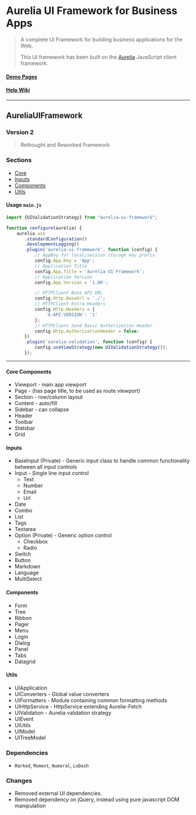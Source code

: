 Aurelia UI Framework for Business Apps
======================================

> A complete UI Framework for building business applications for the Web.
>
> This UI framework has been built on the [Aurelia](http://aurelia.io) JavaScript client framework.

#### [Demo Pages](http://adarshpastakia.github.io/aurelia-ui-framework)

#### [Help Wiki](https://github.com/adarshpastakia/aurelia-ui-framework/wiki/Home)

---

AureliaUIFramework
------------------

### Version 2

> Rethought and Reworked Framework

### Sections

-	[Core](framework/core)
-	[Inputs](framework/inputs)
-	[Components](framework/components)
-	[Utils](framework/utils)

#### Usage `main.js`

```typescript
import {UIValidationStrategy} from "aurelia-ui-framework";

function configure(aurelia) {
    aurelia.use
       .standardConfiguration()
       .developmentLogging()
       .plugin('aurelia-ui-framework', function (config) {
           // AppKey for local/session storage key prefix
           config.App.Key = 'App';
           // Application Title
           config.App.Title = 'Aurelia UI Framework';
           // Application Version
           config.App.Version = '1.00';

           // HTTPClient Base API URL
           config.Http.BaseUrl = './';
           // HTTPClient Extra Headers
           config.Http.Headers = {
               'X-API-VERSION': '1'
           };
           // HTTPClient Send Basic Authorization Header
           config.Http.AuthorizationHeader = false;
       })
       .plugin('aurelia-validation', function (config) {
           config.useViewStrategy(new UIValidationStrategy());
       });
```

---

#### Core Components

-	Viewport - main app viewport
-	Page - (has page title, to be used as route viewport)
-	Section - row/column layout
-	Content - auto/fill
-	Sidebar - can collapse
-	Header
-	Toolbar
-	Statsbar
-	Grid

#### Inputs

-	BaseInput (Private) - Generic input class to handle common functionality between all input controls
-	Input - Single line input control
	-	Text
	-	Number
	-	Email
	-	Url
-	Date
-	Combo
-	List
-	Tags
-	Textarea
-	Option (Private) - Generic option control
	-	Checkbox
	-	Radio
-	Switch
-	Button
-	Markdown
-	Language
-	MultiSelect

#### Components

-	Form
-	Tree
-	Ribbon
-	Pager
-	Menu
-	Login
-	Dialog
-	Panel
-	Tabs
-	Datagrid

#### Utils

-	UIApplication
-	UIConverters - Global value converters
-	UIFormatters - Module containing common formatting methods
-	UIHttpService - HttpService extending Aurelie-Fetch
-	UIValidation - Aurelia validation strategy
-	UIEvent
-	UIUtils
-	UIModel
-	UITreeModel

### Dependencies

-	`Marked`, `Moment`, `Numeral`, `LoDash`

### Changes

-	Removed external UI dependencies.
-	Removed dependency on jQuery, instead using pure javascript DOM manipulation
